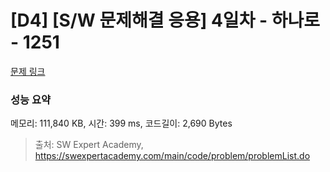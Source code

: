 # [D4] [S/W 문제해결 응용] 4일차 - 하나로 - 1251 

[문제 링크](https://swexpertacademy.com/main/code/problem/problemDetail.do?contestProbId=AV15StKqAQkCFAYD) 

### 성능 요약

메모리: 111,840 KB, 시간: 399 ms, 코드길이: 2,690 Bytes



> 출처: SW Expert Academy, https://swexpertacademy.com/main/code/problem/problemList.do